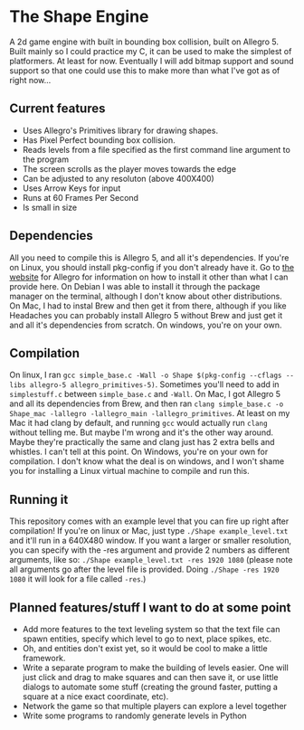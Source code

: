 # The Shape Engine
A 2d game engine with built in bounding box collision, built on Allegro 5.
Built mainly so I could practice my C, it can be used to make the simplest of platformers. At least for now. Eventually I will add bitmap support and sound support so that one could use this to make more than what I've got as of right now...

## Current features
* Uses Allegro's Primitives library for drawing shapes.
* Has Pixel Perfect bounding box collision.
* Reads levels from a file specified as the first command line argument to the program
* The screen scrolls as the player moves towards the edge
* Can be adjusted to any resoluton (above 400X400)
* Uses Arrow Keys for input
* Runs at 60 Frames Per Second
* Is small in size

## Dependencies
All you need to compile this is Allegro 5, and all it's dependencies. If you're on Linux, you should install pkg-config if you don't already have it. Go to [the website](liballeg.org) for Allegro for information on how to install it other than what I can provide here. On Debian I was able to install it through the package manager on the terminal, although I don't know about other distributions. On Mac, I had to instal Brew and then get it from there, although if you like Headaches you can probably install Allegro 5 without Brew and just get it and all it's dependencies from scratch. On windows, you're on your own.

## Compilation
On linux, I ran `gcc simple_base.c -Wall -o Shape $(pkg-config --cflags --libs allegro-5 allegro_primitives-5)`. Sometimes you'll need to add in `simplestuff.c` between `simple_base.c` and `-Wall`.
On Mac, I got Allegro 5 and all its dependencies from Brew, and then ran `clang simple_base.c -o Shape_mac -lallegro -lallegro_main -lallegro_primitives`. At least on my Mac it had clang by default, and running `gcc` would actually run `clang` without telling me. But maybe I'm wrong and it's the other way around. Maybe they're practically the same and clang just has 2 extra bells and whistles. I can't tell at this point.
On Windows, you're on your own for compilation. I don't know what the deal is on windows, and I won't shame you for installing a Linux virtual machine to compile and run this.

## Running it
This repository comes with an example level that you can fire up right after compilation! If you're on linux or Mac, just type `./Shape example_level.txt` and it'll run in a 640X480 window. If you want a larger or smaller resolution, you can specify with the -res argument and provide 2 numbers as different arguments, like so:
`./Shape example_level.txt -res 1920 1080` (please note all arguments go after the level file is provided. Doing `./Shape -res 1920 1080` it will look for a file called `-res`.)

## Planned features/stuff I want to do at some point
* Add more features to the text leveling system so that the text file can spawn entities, specify which level to go to next,  place spikes, etc.
* Oh, and entities don't exist yet, so it would be cool to make a little framework.
* Write a separate program to make the building of levels easier. One will just click and drag to make squares and can then save it, or use little dialogs to automate some stuff (creating the ground faster, putting a square at a nice exact coordinate, etc).
* Network the game so that multiple players can explore a level together
* Write some programs to randomly generate levels in Python
